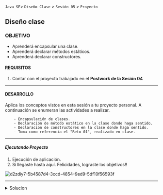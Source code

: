 

`Java SE`> `Diseño Clase` > `Sesión 05` > `Proyecto`

## Diseño clase

### OBJETIVO

- Aprenderá encapsular una clase.
- Aprenderá declarar métodos estáticos.
- Aprenderá declarar constructores.

#### REQUISITOS

1. Contar con el proyecto trabajado en el <b>Postwork de la Sesión 04</b>

<hr>

#### DESARROLLO

Aplica los conceptos vistos en esta sesión a tu proyecto personal. A continuación se enumeran las actividades a realizar.
      
        - Encapsulación de clases.
        - Declaración de método estático en la clase donde haga sentido.
        - Declaración de constructores en la clase donde haga sentido. 
        - Toma como referencia el "Reto 01", realizado en clase.
        
<hr>

##### Ejecutando Proyecto

1. Ejecución de aplicación. 
2. Si llegaste hasta aquí. Felicidades, lograste los objetivos!!

![d2zdiy7-5b4587d4-3ccd-4854-9ed9-5df10f56593f](https://user-images.githubusercontent.com/56565204/67229369-ca235000-f400-11e9-9c31-ca19d9283269.png)

<hr>

<details>
	<summary>Solucion</summary>
	<p> 1. Encapsulación de clases. </p>
	<p> 2. Declaración de método estático.</p>
        <p> 3. Declaración de constructor.</p>
        <p> 4. Ejecuta Proyecto </p>
</details> 
